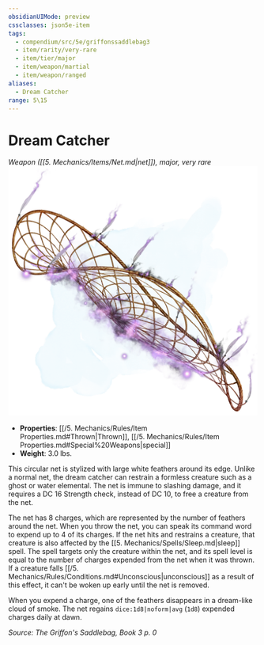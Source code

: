 ```yaml
---
obsidianUIMode: preview
cssclasses: json5e-item
tags:
  - compendium/src/5e/griffonssaddlebag3
  - item/rarity/very-rare
  - item/tier/major
  - item/weapon/martial
  - item/weapon/ranged
aliases:
  - Dream Catcher
range: 5\15
---
```

# Dream Catcher
*Weapon ([[5. Mechanics/Items/Net.md\|net]]), major, very rare*  
![](https://raw.githubusercontent.com/TheGiddyLimit/homebrew-img/main/img/GriffonsSaddlebag3/Dream-Catcher.webp#right)  

- **Properties**: [[/5. Mechanics/Rules/Item Properties.md#Thrown\|Thrown]], [[/5. Mechanics/Rules/Item Properties.md#Special%20Weapons\|special]]
- **Weight**: 3.0 lbs.

This circular net is stylized with large white feathers around its edge. Unlike a normal net, the dream catcher can restrain a formless creature such as a ghost or water elemental. The net is immune to slashing damage, and it requires a DC 16 Strength check, instead of DC 10, to free a creature from the net.

The net has 8 charges, which are represented by the number of feathers around the net. When you throw the net, you can speak its command word to expend up to 4 of its charges. If the net hits and restrains a creature, that creature is also affected by the [[5. Mechanics/Spells/Sleep.md\|sleep]] spell. The spell targets only the creature within the net, and its spell level is equal to the number of charges expended from the net when it was thrown. If a creature falls [[/5. Mechanics/Rules/Conditions.md#Unconscious\|unconscious]] as a result of this effect, it can't be woken up early until the net is removed.

When you expend a charge, one of the feathers disappears in a dream-like cloud of smoke. The net regains `dice:1d8|noform|avg` (`1d8`) expended charges daily at dawn.

*Source: The Griffon's Saddlebag, Book 3 p. 0*
